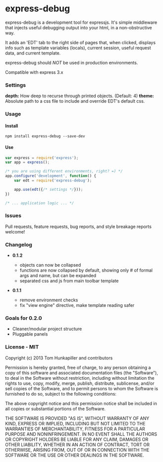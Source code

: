 # express-debug
express-debug is a development tool for expressjs. It's simple middleware that
injects useful debugging output into your html, in a non-obstructive way.

It adds an 'EDT' tab to the right side of pages that, when clicked, displays info
such as template variables (locals), current session, useful request data, and
current template.

express-debug should *NOT* be used in production environments.

Compatible with express 3.x


### Settings

__depth:__ How deep to recurse through printed objects. (Default: 4)
__theme:__ Absolute path to a css file to include and override EDT's default css.

### Usage

#### Install
`npm install express-debug --save-dev`

#### Use
```js
var express = require('express');
var app = express();

/* you are using different environments, right? =) */
app.configure('development', function() {
    var edt = require('express-debug');

    app.use(edt({/* settings */}));
})

/* ... application logic ... */
```


### Issues
Pull requests, feature requests, bug reports, and style breakage reports welcome!


### Changelog
* **0.1.2**
    * objects can now be collapsed
    * functions are now collapsed by default, showing only # of formal args and name, but can be expanded
    * separated css and js from main toolbar template

* **0.1.1**
    * remove environment checks
    * fix "view engine" directive, make template reading safer


### Goals for 0.2.0
* Cleaner/modular project structure
* Pluggable panels


### License - MIT
Copyright (c) 2013 Tom Hunkapiller and contributors

Permission is hereby granted, free of charge, to any person obtaining a copy of
this software and associated documentation files (the "Software"), to deal in
the Software without restriction, including without limitation the rights to
use, copy, modify, merge, publish, distribute, sublicense, and/or sell copies
of the Software, and to permit persons to whom the Software is furnished to do
so, subject to the following conditions:

The above copyright notice and this permission notice shall be included in all
copies or substantial portions of the Software.

THE SOFTWARE IS PROVIDED "AS IS", WITHOUT WARRANTY OF ANY KIND, EXPRESS OR
IMPLIED, INCLUDING BUT NOT LIMITED TO THE WARRANTIES OF MERCHANTABILITY,
FITNESS FOR A PARTICULAR PURPOSE AND NONINFRINGEMENT. IN NO EVENT SHALL THE
AUTHORS OR COPYRIGHT HOLDERS BE LIABLE FOR ANY CLAIM, DAMAGES OR OTHER LIABILITY,
WHETHER IN AN ACTION OF CONTRACT, TORT OR OTHERWISE, ARISING FROM, OUT OF OR IN
CONNECTION WITH THE SOFTWARE OR THE USE OR OTHER DEALINGS IN THE SOFTWARE.
